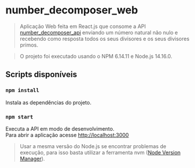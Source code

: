 # number_decomposer_web

> Aplicação Web feita em React.js que consome a API [number_decomposer_api](https://github.com/wesleirocha13/number_decomposer_api)   enviando um número natural não nulo e recebendo como resposta todos os seus divisores e os seus divisores primos.

> O projeto foi executado usando o NPM 6.14.11 e Node.js 14.16.0.

## Scripts disponíveis
### `npm install`

Instala as dependências do projeto.
### `npm start`

Executa a API em modo de desenvolvimento.\
Para abrir a aplicação acesse [http://localhost:3000](http://localhost:3000)

> Usar a mesma versão do Node.js se encontrar problemas de execução, para isso basta utilizar a ferramenta nvm ([Node Version Manager](https://github.com/nvm-sh/nvm)).

